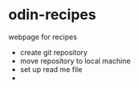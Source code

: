 # odin-recipes
webpage for recipes

- create git repository
- move repository to local machine
- set up read me file
- 